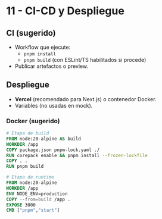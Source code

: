 # 11 - CI-CD y Despliegue

## CI (sugerido)
- Workflow que ejecute:
  - `pnpm install`
  - `pnpm build` (con ESLint/TS habilitados si procede)
- Publicar artefactos o preview.

## Despliegue
- **Vercel** (recomendado para Next.js) o contenedor Docker.
- Variables (no usadas en mock).

### Docker (sugerido)
```Dockerfile
# Etapa de build
FROM node:20-alpine AS build
WORKDIR /app
COPY package.json pnpm-lock.yaml ./
RUN corepack enable && pnpm install --frozen-lockfile
COPY . .
RUN pnpm build

# Etapa de runtime
FROM node:20-alpine
WORKDIR /app
ENV NODE_ENV=production
COPY --from=build /app .
EXPOSE 3000
CMD ["pnpm","start"]
```
